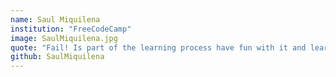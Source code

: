 ```yaml
---
name: Saul Miquilena
institution: "FreeCodeCamp"
image: SaulMiquilena.jpg
quote: "Fail! Is part of the learning process have fun with it and learn from it."
github: SaulMiquilena
---
```

